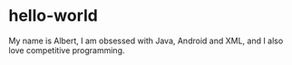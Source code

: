 # hello-world

My name is Albert, I am obsessed with Java, Android and XML, and I also love competitive programming.

